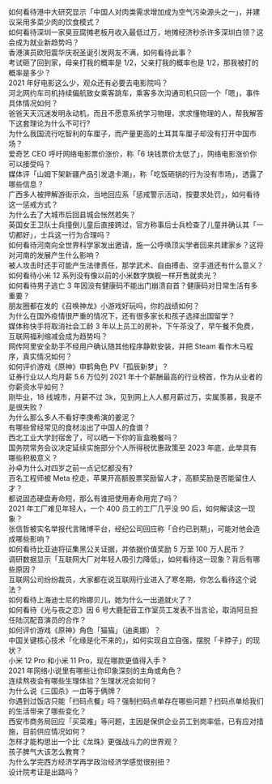 如何看待港中大研究显示「中国人对肉类需求增加成为空气污染源头之一」，并建议采用多菜少肉的饮食模式？  
如何看待深圳一家臭豆腐摊老板月收入最低过万，地摊经济秒杀许多深圳白领？这会成为就业新趋势吗？  
香港演员欧阳震华庆祝圣诞引发网友不满，如何看待此事？  
考试砸了回到家，母亲打我的概率是 1/2，父亲打我的概率也是 1/2，那我被打的概率是多少？  
2021 年好电影这么少，观众还有必要去电影院吗？  
河北网约车司机持续偏航致女乘客跳车，乘客多次沟通司机只回一个「嗯」，事件具体情况如何？  
爸爸天天沉迷发明永动机，而且不愿意系统学习物理，求求懂物理的人，帮我解答下这套理论为什么不可行?  
为什么我国流行吃智利的车厘子，而产量更高的土耳其车厘子却没有打开中国市场？  
爱奇艺 CEO 呼吁网络电影票价涨价，称「6 块钱票价太低了」，网络电影涨价你可以接受吗？  
媒体评「山姆下架新疆产品引发退卡潮」，称「吃饭砸锅的行为没有市场」，透露了哪些信息？  
广西多人被押解游街示众，当地回应系「惩戒警示活动，按要求处罚」，如何看待这一惩戒方式？  
为什么去了大城市后回县城会怅然若失？  
英国女王卫队士兵撞倒儿童后直接跨过，官方称事后士兵检查了儿童并确认其「一切都好」，士兵这一行为合理吗？  
如何看待河南向全世界科学家发出邀请，施一公呼唤顶尖学者回来共建家乡？这将对河南的发展产生什么影响？  
被人攻击时还手可能产生法律责任，那学武术、自由搏击、空手道还有什么意义？  
如何看待小米 12 系列没有像以前的小米数字旗舰一样开售就卖光？  
如何看待男子逃亡 3 年因没有健康码不能出门崩溃自首？健康码对日常生活有多重要？  
朋友圈都在发的《召唤神龙》小游戏好玩吗，你的战绩如何？  
为什么在国外疫情很严重的情况下，还有很多家长和孩子选择出国留学？  
媒体称快手将取消社会工龄 3 年以上员工的房补，下午茶没了，早午餐不免费，互联网福利缩减会成为趋势吗？  
网传阿里安全助手不经用户确认随其他程序静默安装，并把 Steam 看作木马程序，真实情况如何？  
如何评价游戏《原神》申鹤角色 PV「孤辰新梦」？  
证券行业以人均月薪 5.6 万位列 2021 年十个薪酬最高的行业榜首，作为从业者的你薪资水平如何？  
刚毕业，18 线城市，月薪不过 3k，见到网上人人都月薪过万，实属羡慕，我是不是很失败？  
为什么那么多人不看好李庚希演的姜泥？  
有哪些曾经常见的食材淡出了中国人的食谱？  
西北工业大学封宿舍了，可以晒一下你的盲盒晚餐吗？  
国务院常务会议决定延续实施部分个人所得税优惠政策至 2023 年底，此举具有哪些积极意义？  
孙卓为什么对四岁之前一点记忆都没有?  
百名工程师被 Meta 挖走，苹果开高额股票奖励留人才，高额奖励是否能留住人才？  
都说固态硬盘寿命短，那么有谁把使用寿命用完了吗？  
2021 年工厂难见年轻人，一个 400 员工的工厂几乎没 90 后，如何解读这一现象？  
张信哲被实名举报代言赌博平台，经纪公司回应称「合约已到期」，可能对他会造成哪些影响？  
如何看待比亚迪将征集黑公关证据，并依据价值奖励 5 万至 100 万人民币？  
调研数据显示「互联网大厂对年轻人吸引力降低」，如何看待这一现象？背后有哪些原因？  
互联网公司纷纷裁员，大家都在说互联网行业进入了寒冬期，你怎么看待这个说法？  
如何看待上海迪士尼的玲娜贝儿，她为什么一出道就火了？  
如何看待《光与夜之恋》因 6 号大鹿配音工作室员工发表不当言论，取消阿旦担任陆沉配音演员的合作？  
如何评价游戏《原神》角色「猫猫」（迪奥娜）？  
中国关键核心技术「化缘是化不来的」，如何实现自立自强，摆脱「卡脖子」的现状？  
小米 12 Pro 和小米 11 Pro，现在哪款更值得入手 ?  
2021 年网络小说里有哪些让你印象深刻的主角或角色？  
连续熬夜会有哪些生理体验？生理状况会如何？  
为什么说《三国杀》一血等于俩牌？  
你遇到过饭店只能「扫码点餐」吗？强制扫码点单存在哪些问题？扫码点单给我们的生活带来了哪些变化？  
西安市商务局回应「买菜难」等问题，主因是保供企业员工到岗率低，已有应对措施，目前供应情况如何？  
怎样才能构思出一个比《龙珠》更强战斗力的世界观？  
孩子脾气大该怎么教育？  
为什么学完西方经济学再学政治经济学感觉很别扭？  
设计院考证是出路吗？  
